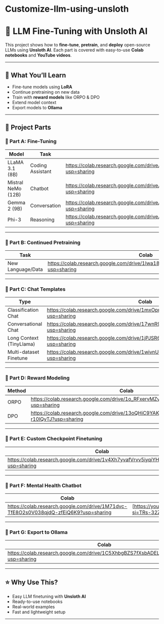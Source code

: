 # Customize-llm-using-unsloth
# 🦙 LLM Fine-Tuning with Unsloth AI

This project shows how to **fine-tune**, **pretrain**, and **deploy** open-source LLMs using **Unsloth AI**. Each part is covered with easy-to-use **Colab notebooks** and **YouTube videos**.

---

## 📘 What You’ll Learn

- Fine-tune models using **LoRA**
- Continue pretraining on new data
- Train with **reward models** like ORPO & DPO
- Extend model context
- Export models to **Ollama**

---

## 📁 Project Parts

### 🔹 Part A: Fine-Tuning

| Model              | Task            | Colab     | Video     |
|--------------------|-----------------|-----------|-----------|
| LLaMA 3.1 (8B)     | Coding Assistant| https://colab.research.google.com/drive/1qNjrvdEJc0INlEG2u5oeHzkTGg6sX_Qx?usp=sharing| [https://youtu.be/IWTH0s75x7c?si=TRs-32ZaaLwlxBb6](#)|
| Mistral NeMo (12B) | Chatbot         | https://colab.research.google.com/drive/1PEYGLGUGG2K0q7en__rgBZ90RW-ETHC_?usp=sharing| [https://youtu.be/IWTH0s75x7c?si=TRs-32ZaaLwlxBb6](#)|
| Gemma 2 (9B)       | Conversation    | https://colab.research.google.com/drive/1JfA2oa9HuK6HKMqWtnupBY53eqWYHuXd?usp=sharing| [https://youtu.be/IWTH0s75x7c?si=TRs-32ZaaLwlxBb6](#)|
| Phi-3              | Reasoning       | https://colab.research.google.com/drive/1Iwa18DqUa9sCTZysgEx56OnfBuCe4Qvc?usp=sharing| [https://youtu.be/IWTH0s75x7c?si=TRs-32ZaaLwlxBb6](#)|

---

### 🔹 Part B: Continued Pretraining

| Task                | Colab     | Video     |
|---------------------|-----------|-----------|
| New Language/Data   | https://colab.research.google.com/drive/1Iwa18DqUa9sCTZysgEx56OnfBuCe4Qvc?usp=sharing| [https://youtu.be/IWTH0s75x7c?si=TRs-32ZaaLwlxBb6](#)|

---

### 🔹 Part C: Chat Templates

| Type                    | Colab     |
|-------------------------|-----------|
| Classification Chat     | https://colab.research.google.com/drive/1mxOpr2dI5uq4CROJqZMVE_KwlNeVaYFZ?usp=sharing|
| Conversational Chat     | https://colab.research.google.com/drive/17wnR91ddyu3bm1ykfL6idX2s2DgX4ryB?usp=sharing|
| Long Context (TinyLlama)| https://colab.research.google.com/drive/1jPJSR6x_LNhEto6D6KCZdwb9F6otXjy-?usp=sharing|
| Multi-dataset Finetune  | https://colab.research.google.com/drive/1wivnUsvpW1PfJhdA8Z6JJbd32grzNTuy?usp=sharing|

---

### 🔹 Part D: Reward Modeling

| Method | Colab     | Video     |
|--------|-----------|-----------|
| ORPO   | https://colab.research.google.com/drive/1o_RFxervMZvI9KP1ksXDjKucHufb_iMM?usp=sharing| [https://youtu.be/IWTH0s75x7c?si=TRs-32ZaaLwlxBb6](#)|
| DPO    | https://colab.research.google.com/drive/13oQHiC9YAK2WtcH8AB4YXXJ-r10lQvTJ?usp=sharing| [https://youtu.be/IWTH0s75x7c?si=TRs-32ZaaLwlxBb6](#)|

---

### 🔹 Part E: Custom Checkpoint Finetuning

| Colab     | Video     |
|-----------|-----------|
| https://colab.research.google.com/drive/1v4Xh7yvafVrvv5iyqiYHhHXauO0LTjp8?usp=sharing| [https://youtu.be/IWTH0s75x7c?si=TRs-32ZaaLwlxBb6](#)|

---

### 🔹 Part F: Mental Health Chatbot

| Colab     | Video     |
|-----------|-----------|
| https://colab.research.google.com/drive/1M71dvc-TfE8O2s0V038qjdQ-zfEiQ6K9?usp=sharing| [https://youtu.be/IWTH0s75x7c?si=TRs-32ZaaLwlxBb6](#)|

---

### 🔹 Part G: Export to Ollama

| Colab     | Video     |
|-----------|-----------|
| https://colab.research.google.com/drive/1C5XhbgBZS7fXsbADELhot1t_uk0bGOMl?usp=sharing| [https://youtu.be/IWTH0s75x7c?si=TRs-32ZaaLwlxBb6](#)|

---

## ⭐ Why Use This?

- Easy LLM finetuning with **Unsloth AI**
- Ready-to-use notebooks
- Real-world examples
- Fast and lightweight setup

---

